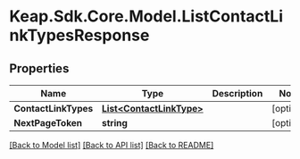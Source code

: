 # Keap.Sdk.Core.Model.ListContactLinkTypesResponse

## Properties

Name | Type | Description | Notes
------------ | ------------- | ------------- | -------------
**ContactLinkTypes** | [**List&lt;ContactLinkType&gt;**](ContactLinkType.md) |  | [optional] 
**NextPageToken** | **string** |  | [optional] 

[[Back to Model list]](../README.md#documentation-for-models) [[Back to API list]](../README.md#documentation-for-api-endpoints) [[Back to README]](../README.md)

